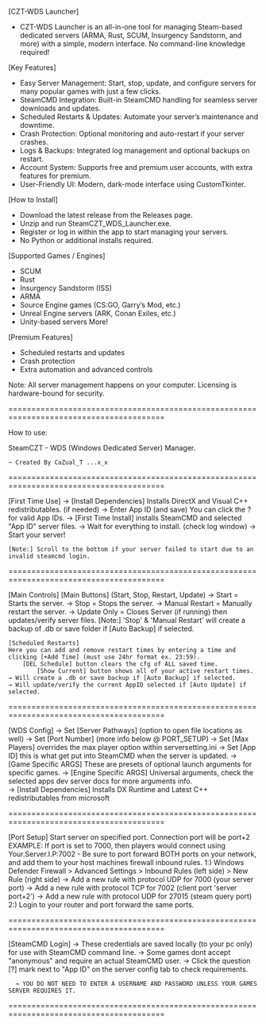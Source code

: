 [CZT-WDS Launcher]
- CZT-WDS Launcher is an all-in-one tool for managing Steam-based dedicated servers (ARMA, Rust, SCUM, Insurgency Sandstorm, and more) with a simple, modern interface. No command-line knowledge required!

[Key Features]
- Easy Server Management: Start, stop, update, and configure servers for many popular games with just a few clicks.
- SteamCMD Integration: Built-in SteamCMD handling for seamless server downloads and updates.
- Scheduled Restarts & Updates: Automate your server’s maintenance and downtime.
- Crash Protection: Optional monitoring and auto-restart if your server crashes.
- Logs & Backups: Integrated log management and optional backups on restart.
- Account System: Supports free and premium user accounts, with extra features for premium.
- User-Friendly UI: Modern, dark-mode interface using CustomTkinter.

[How to Install]
- Download the latest release from the Releases page.
- Unzip and run SteamCZT_WDS_Launcher.exe.
- Register or log in within the app to start managing your servers.
- No Python or additional installs required.

[Supported Games / Engines]
- SCUM
- Rust
- Insurgency Sandstorm (ISS)
- ARMA
- Source Engine games (CS:GO, Garry’s Mod, etc.)
- Unreal Engine servers (ARK, Conan Exiles, etc.)
- Unity-based servers
More!

[Premium Features]
- Scheduled restarts and updates
- Crash protection
- Extra automation and advanced controls

Note: All server management happens on your computer. Licensing is hardware-bound for security.

 ========================================================================================

How to use:

SteamCZT - WDS (Windows Dedicated Server) Manager. 
    
    ~ Created By CaZual_T ...x_x

 ========================================================================================
 
[First Time Use]
    → [Install Dependencies] Installs DirectX and Visual C++ redistributables. (if needed)
    → Enter App ID (and save) You can click the ? for valid App IDs.
    → [First Time Install] installs SteamCMD and selected "App ID" server files. 
    → Wait for everything to install. (check log window)
    → Start your server!  
    
    [Note:] Scroll to the bottom if your server failed to start due to an invalid steamcmd login.

 ========================================================================================
                    
[Main Controls]
    [Main Buttons] (Start, Stop, Restart, Update)
        → Start = Starts the server.
        → Stop = Stops the server. 
        → Manual Restart = Manually restart the server.
        → Update Only = Closes Server (if running) then updates/verify server files.
    [Note:] 'Stop' & 'Manual Restart' will create a backup of .db or save folder if [Auto Backup] if selected.
                
    [Scheduled Restarts]
    Here you can add and remove restart times by entering a time and clicking [+Add Time] (must use 24hr format ex. 23:59).
        [DEL Schedule] button clears the cfg of ALL saved time.
            [Show Current] button shows all of your active restart times. 
    → Will create a .db or save backup if [Auto Backup] if selected.
    → Will update/verify the current AppID selected if [Auto Update] if selected.

 ========================================================================================
                    
[WDS Config]
    → Set [Server Pathways] (option to open file locations as well)
    → Set [Port Number] (more info below @ PORT_SETUP)
    → Set [Max Players] overrides the max player option within serversetting.ini
    → Set [App ID] this is what get put into SteamCMD when the server is updated.
    → [Game Specific ARGS] These are presets of optional launch arguments for specific games.
    → [Engine Specific ARGS] Universal arguments, check the selected apps dev server docs for more arguments info.      
    → [Install Dependencies] Installs DX Runtime and Latest C++ redistributables from microsoft
                    
 ========================================================================================

[Port Setup]
    Start server on specified port. Connection port will be port+2                     
    EXAMPLE: If port is set to 7000, then players would connect using Your.Server.I.P:7002
        - Be sure to port forward BOTH ports on your network, and add them to your host machines firewall inbound rules. 
            1:) Windows Defender Firewall > Advanced Settings > Inbound Rules (left side) > New Rule (right side) 
                → Add a new rule with protocol UDP for 7000 (your server port)
                → Add a new rule with protocol TCP for 7002 (client port 'server port+2')
                → Add a new rule with protocol UDP for 27015 (steam query port)     
            2:) Login to your router and port forward the same ports.
                    
 ========================================================================================
                    
  [SteamCMD Login]
      → These credentials are saved locally (to your pc only) for use with SteamCMD command line.
      → Some games dont accept "anonymous" and require an actual SteamCMD user.
      → Click the question [?] mark next to "App ID" on the server config tab to check requirements.
      
      → YOU DO NOT NEED TO ENTER A USERNAME AND PASSWORD UNLESS YOUR GAMES SERVER REQUIRES IT.
                    
 ========================================================================================
